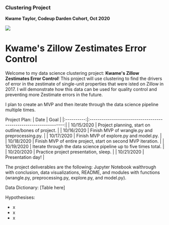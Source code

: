 ### Clustering Project
**Kwame Taylor, Codeup Darden Cohort, Oct 2020**

<img src="https://www.underconsideration.com/brandnew/archives/zillow_logo.png">

# Kwame's Zillow Zestimates Error Control

Welcome to my data science clustering project: **Kwame's Zillow Zestimates Error Control**! This project will use clustering to find the drivers of error in the zestimate of single-unit properties that were isted on Zillow in 2017. I will demonstrate how this data can be used for quality control and preventing more Zestimate errors in the future.

I plan to create an MVP and then iterate through the data science pipeline multiple times.

Project Plan:
|    Date    |                                Goal                               |
|:----------:|:-----------------------------------------------------------------:|
| 10/15/2020 | Project planning, start on outline/bones of project.              |
| 10/16/2020 | Finish MVP of wrangle.py and preprocessing.py.                    |
| 10/17/2020 | Finish MVP of explore.py and model.py.                            |
| 10/18/2020 | Finish MVP of entire project, start on second MVP iteration.      |
| 10/19/2020 | Iterate through the data science pipeline up to five times total. |
| 10/20/2020 | Practice project presentation, sleep.                             |
| 10/21/2020 | Presentation day!                                                 |

The project deliverables are the following: Jupyter Notebook walthrough with conclusion, data visualizations, README, and modules with functions (wrangle.py, preprocessing.py, explore.py, and model.py).

Data Dictionary:
[Table here]

Hypothesises:
* x
* x
* x

